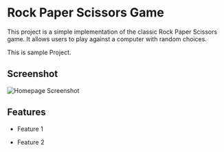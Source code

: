 # Rock Paper Scissors Game  

This project is a simple implementation of the classic Rock Paper Scissors game. It allows users to play against a computer with random choices.

This is sample Project.


## Screenshot

![Homepage Screenshot](Homepage.png)

## Features


- Feature 1 


- Feature 2
